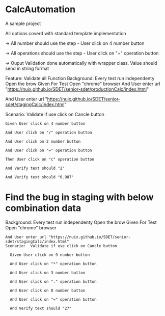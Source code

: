 # CalcAutomation
A sample project 

All options coverd  with  standard template implementation

-> All number should use the step  - User click on 4 number button
 
 -> All operations should use the step  - User click on "+" operation  button
  
  -> Ouput Validation done automatically with wrapper class.  Value should send in string format

 Feature:  Validate all Function
    Background: Every test run independenty Open the brow
    Given  For Test Open "chrome" browser
  And User enter url "https://nuix.github.io/SDET/senior-sdet/productionCalc/index.html"
  
  And User enter url "https://nuix.github.io/SDET/senior-sdet/stagingCalc/index.html"
  
  Scenario:  Validate if use click on Cancle button
   
   	Given User click on 4 number button
	
	And User click on "/" operation button
 
    And User click on 2 number button
	
    And User click on "=" operation button
	
    Then User click on "c" operation button
	
    And Verify text should "2"
	
    And Verify text should "0.987"


# Find the bug in staging with below combination data

Background: Every test run independenty Open the brow
    Given  For Test Open "chrome" browser

    And User enter url "https://nuix.github.io/SDET/senior-sdet/stagingCalc/index.html"
    Scenario:  Validate if use click on Cancle button
    
      Given User click on 9 number button
      
      And User click on "*" operation button
      
      And User click on 3 number button
      
      And User click on "." operation button
      
      And User click on 0 number button
      
      And User click on "=" operation button

      And Verify text should "27"

